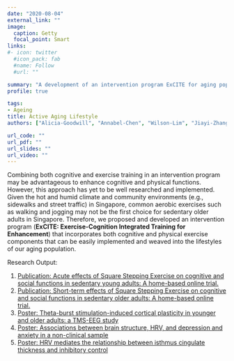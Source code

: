 ```yaml
---
date: "2020-08-04"
external_link: ""
image:
  caption: Getty
  focal_point: Smart
links:
#- icon: twitter
  #icon_pack: fab
  #name: Follow
  #url: ""

summary: "A development of an intervention program ExCITE for aging population."
profile: true

tags:
- Ageing
title: Active Aging Lifestyle
authors: ["Alicia-Goodwill", "Annabel-Chen", "Wilson-Lim", "Jiayi-Zhang"]

url_code: ""
url_pdf: ""
url_slides: ""
url_video: ""
---
```

Combining both cognitive and exercise training in an intervention program may be advantageous to enhance cognitive and physical functions.
However, this approach has yet to be well researched and implemented. Given the hot and humid climate and community environments (e.g., sidewalks and street traffic) in Singapore, common aerobic exercises such as walking and jogging may not be the first choice for sedentary older adults in Singapore. 
Therefore, we proposed and developed an intervention program (**ExCITE: Exercise-Cognition Integrated Training for Enhancement**) that incorporates both cognitive and physical exercise components that can be easily implemented and weaved into the lifestyles of our aging population. 

Research Output: 
1. [Publication: Acute effects of Square Stepping Exercise on cognitive and social functions in sedentary young adults: A home-based online trial.](https://doi.org/10.1186/s13102-021-00309-w)
2. [Publication: Short-term effects of Square Stepping Exercise on cognitive and social functions in sedentary older adults: A home-based online trial.](https://doi.org/10.15294/ajpesh.v2i2.62184)
3. [Poster: Theta-burst stimulation-induced cortical plasticity in younger and older adults: a TMS-EEG study](http://www.clinicalbrain.org/publication/2023_tmseeg-youngold/)
4. [Poster: Associations between brain structure, HRV, and depression and anxiety in a non-clinical sample](http://www.clinicalbrain.org/publication/2023_hrv-affective/)
5. [Poster: HRV mediates the relationship between isthmus cingulate thickness and inhibitory control](http://www.clinicalbrain.org/publication/2023_hrv-cognition/)
